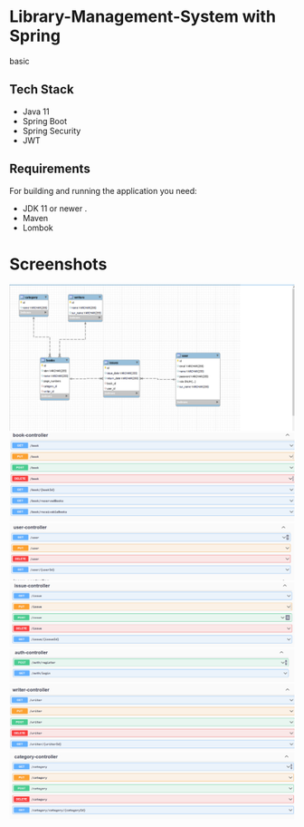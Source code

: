 # Library-Management-System with Spring
basic 
## Tech Stack
- Java 11
- Spring Boot
- Spring Security
- JWT

## Requirements

 For building and running the application you need:
- JDK 11 or newer .
- Maven
- Lombok
 
# Screenshots 
![tables](tables.png)
![tables](book-controller.png)
![controller](user-controller.png) 
![controller](issue-controller.png) 
![controller](auth-controller.png) 
![controller](writer-controller.png) 
![controller](category-controller.png) 
